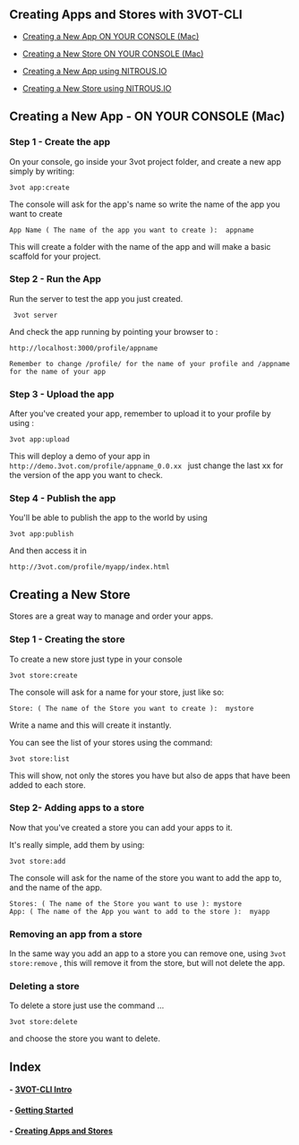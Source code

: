 ## 	Creating Apps and Stores with 3VOT-CLI

 - [Creating a New App ON YOUR CONSOLE (Mac)](#newAppConsole)
 - [Creating a New Store ON YOUR CONSOLE (Mac)](#newStoreConsole)
 
- [Creating a New App using NITROUS.IO](#newAppNitrous)
- [Creating a New Store using NITROUS.IO](#newStoreNitrous)


## <a name="newAppConsole"></a> Creating a New App - ON YOUR CONSOLE (Mac)

### Step 1 - Create the app

On your console, go inside your 3vot project folder, and create a new app simply by writing:
```
3vot app:create
```

The console will ask for the app's name so write the name of the app you want to create
```
App Name ( The name of the app you want to create ):  appname
```

This will create a folder with the name of the app and will make a basic scaffold for your project. 

### Step 2 - Run the App

Run the server to test the app you just created.
```
 3vot server
```
And check the app running by pointing your browser to : 
```
http://localhost:3000/profile/appname
```
``Remember to change /profile/ for the name of your profile and /appname for the name of your app``


### Step 3 - Upload the app
After you've created your app, remember to upload it to your profile by using :
```
3vot app:upload
```

This will deploy a demo of your app in ``http://demo.3vot.com/profile/appname_0.0.xx `` just change the last xx for the version of the app you want to check.


### Step 4 - Publish the app


You'll be able to publish the app to the world by using 
```
3vot app:publish
```

And then access it in 
```
http://3vot.com/profile/myapp/index.html
```

## Creating a New Store


Stores are a great way to manage and order your apps.


### Step 1 - Creating the store

To create a new store just type in your console 
```
3vot store:create
```

The console will ask for a name for your store, just like so:
```
Store: ( The name of the Store you want to create ):  mystore
```	

Write a name and this will create it instantly.


You can see the list of your stores using the command:
```	
3vot store:list
```	
This will show, not only the stores you have but also de apps that have been added to each store.

### Step 2- Adding apps to a store

Now that you've created a store you can add your apps to it.

It's really simple, add them by using:
```	
3vot store:add
```	

The console will ask for the name of the store you want to add the app to, and the name of the app.
```	
Stores: ( The name of the Store you want to use ): mystore
App: ( The name of the App you want to add to the store ):  myapp
```	

### Removing an app from a store

In the same way you add an app to a store you can remove one, using ``3vot store:remove`` , this will remove it from the store, but will not delete the app.


### Deleting a store

To delete a store just use the command ...
```	
3vot store:delete
```	
and choose the store you want to delete.


## Index


#### - [3VOT-CLI Intro](https://github.com/3vot/3vot-cli/)
#### - [Getting Started](https://github.com/3vot/3vot-cli/blob/master/gettingStarted.md)
#### - [Creating Apps and Stores](https://github.com/3vot/3vot-cli/blob/master/creatingAppsAndStores.md)

